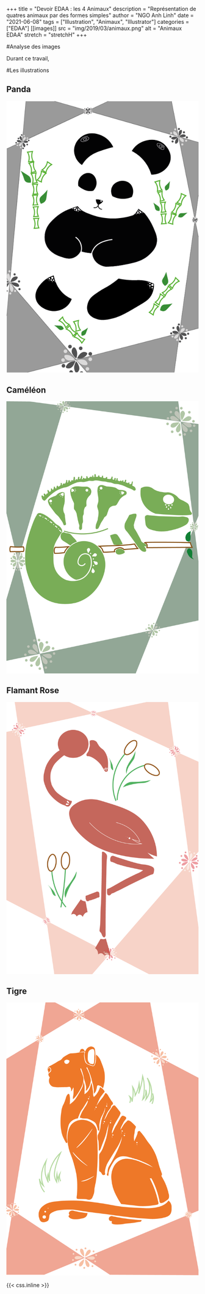 +++
title = "Devoir EDAA : les 4 Animaux"
description = "Représentation de quatres animaux par des formes simples"
author = "NGO Anh Linh"
date = "2021-06-08"
tags = ["Illustration", "Animaux", "Illustrator"]
categories = ["EDAA"]
[[images]]
  src = "img/2019/03/animaux.png"
  alt = "Animaux EDAA"
  stretch = "stretchH"
+++

#Analyse des images

Durant ce travail, 

#Les illustrations
## Panda

![Panda Image](/img/2019/03/animaux/panda.png)

## Caméléon

![Cameleon Image](/img/2019/03/animaux/Cameleon.png)

## Flamant Rose

![Flamant Rose Image](/img/2019/03/animaux/Flamant_Rose.png)

## Tigre

![Tigre Image](/img/2019/03/animaux/Tigre.png)

{{< css.inline >}}
<style>
.emojify {
font-family: Apple Color Emoji, Interface utilisateur Segoe Emoji, NotoColorEmoji, Symbole Segoe UI, Android Emoji, EmojiSymbols;
taille de la police: 2rem;
alignement vertical: milieu;
}
Écran @média et (largeur maximale: 650px) {
    .nowrap {
bloc de visualisation;
marge: 25px 0;
}
}
</ style>
{{< /css.inline >}}
